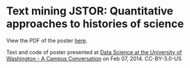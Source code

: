 Text mining JSTOR: Quantitative approaches to histories of science
=========================

View the PDF of the poster [here](https://github.com/benmarwick/Data-Science-at-UW-Poster/raw/master/Data-Science-Poster-Text-Mining-JSTOR.pdf).

Text and code of poster presented at [Data Science at the University of Washington - A Campus Conversation](http://escience.washington.edu/event/data-science-university-washington-campus-conversation) on Feb 07, 2014. CC-BY-3.0-US
